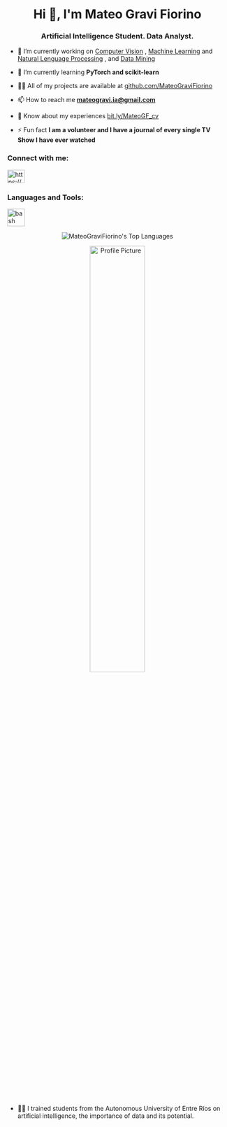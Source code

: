 <h1 align="center">Hi 👋, I'm Mateo Gravi Fiorino</h1>
<h3 align="center">Artificial Intelligence Student. Data Analyst.</h3>

- 🔭 I’m currently working on [Computer Vision](https://github.com/MateoGraviFiorino/Computer-Vision) , [Machine Learning](https://github.com/MateoGraviFiorino/AA1-TUIA-GraviFiorino-Gauto) and [Natural Lenguage Processing](https://github.com/MateoGraviFiorino/Natural-Lenguage-Processing) , and [Data Mining](https://github.com/MateoGraviFiorino/DataMining)

- 🌱 I’m currently learning **PyTorch and scikit-learn**

- 👨‍💻 All of my projects are available at [github.com/MateoGraviFiorino](https://github.com/MateoGraviFiorino)

- 📫 How to reach me **mateogravi.ia@gmail.com**

- 📄 Know about my experiences [bit.ly/MateoGF_cv](https://bit.ly/MateoGF_cv)

- ⚡ Fun fact **I am a volunteer and I have a journal of every single TV Show I have ever watched**

<h3 align="left">Connect with me:</h3>
<p align="left">
  <a href="https://linkedin.com/in/https://ar.linkedin.com/in/mateo-gravi-fiorino-0278a1206" target="blank">
    <img align="center" src="https://raw.githubusercontent.com/rahuldkjain/github-profile-readme-generator/master/src/images/icons/Social/linked-in-alt.svg" alt="https://ar.linkedin.com/in/mateo-gravi-fiorino-0278a1206" height="30" width="40" />
  </a>
</p>

<h3 align="left">Languages and Tools:</h3>
<p align="left">
  <a href="https://www.gnu.org/software/bash/" target="_blank" rel="noreferrer">
    <img src="https://www.vectorlogo.zone/logos/gnu_bash/gnu_bash-icon.svg" alt="bash" width="40" height="40"/>
  </a>
  <!-- Otras herramientas aquí... -->
</p>

<p align="center">
  <img src="https://github-readme-stats.vercel.app/api/top-langs?username=mateogravifiorino&show_icons=true&locale=en&layout=compact" alt="MateoGraviFiorino's Top Languages"/>
</p>

<p align="center">
  <img align="center" src="https://github.com/MateoGraviFiorino/MateoGraviFiorino/assets/98848893/c822529c-c937-4452-8bc8-5cc3c499749a" alt="Profile Picture" width="50%">
</p>

- 👨‍💻 I trained students from the Autonomous University of Entre Ríos on artificial intelligence, the importance of data and its potential.
